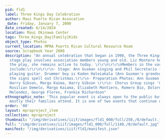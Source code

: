 ```yaml
---
pid: fld1
label: Three Kings Day Celebration
author: Maui Puerto Rican Assocation
_date: Friday, January 7, 2000
date_created: 6/14/2024
location: Maui Okinawa Center
tags: Three_Kings_Day|Family|Kids
object_type: Photos
current_location: MPRA Puerto Rican Cultural Resource Room
source: Scrapbook Year 2000
description: "An annual celebration that began in 1990, the Three Kings Day Celebration
  stage play involves association members young and old. Liz Montero helped direct
  the play, she remains active to today. \r\r\n\r\r\nMembers in the various photos
  include:\r\r\n\r\r\n- Stage: Ann Gusman singing and Phil Secretario (Philipino)
  playing guitar. Drummer boy is Kaden Haleiakala (Ann Gusman's grandson). Collectively
  the signs spell out Christmas.\r\r\n- Preparation Photos: Ann Gusman and grandson,
  Harry Gibson, Margo Kaima, Harry Gibson \r\r\n- Chorus Group sings 'Christ is King':
  Rosilian Demelo, Margo Kaiama, Elizabeth Montiero, Romero Bio, Dolores Bio, Flora
  Melendez, George Flores, Frankie Richardson"
ethnographic_note: 'This popular event is always open to the public but members state
  mostly their families attend. It is one of two events that continue up to today. '
order: '00'
layout: mpraproject_item
collection: mpraproject
thumbnail: "/img/derivatives/iiif/images/fld1_000/full/250,/0/default.jpg"
full: "/img/derivatives/iiif/images/fld1_000/full/1140,/0/default.jpg"
manifest: "/img/derivatives/iiif/fld1/manifest.json"
---
```


